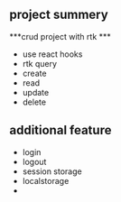 ## project summery
  ***crud project with rtk ***
  - use react hooks 
  - rtk query
  - create
  - read
  - update
  - delete
  ## additional feature
  - login 
  - logout
  - session storage
  - localstorage
- 